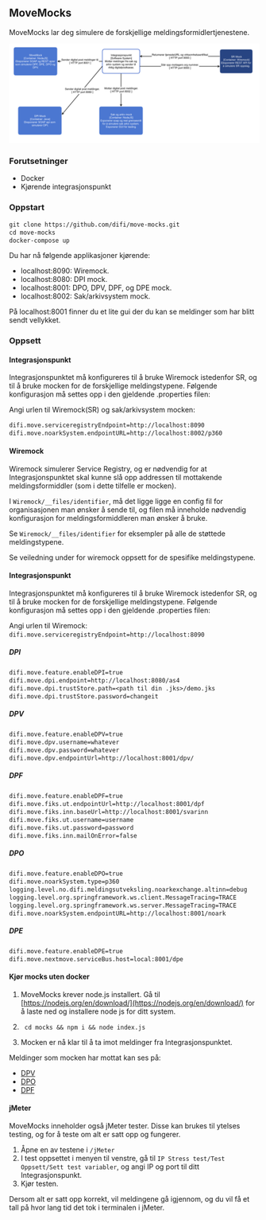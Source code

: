 ## MoveMocks

MoveMocks lar deg simulere de forskjellige meldingsformidlertjenestene.

![alt text](images/MockContainers.png "Container diagram")


### Forutsetninger

* Docker
* Kjørende integrasjonspunkt


### Oppstart

```
git clone https://github.com/difi/move-mocks.git
cd move-mocks
docker-compose up
```

Du har nå følgende applikasjoner kjørende:

* localhost:8090: Wiremock.
* localhost:8080: DPI mock.
* localhost:8001: DPO, DPV, DPF, og DPE mock.
* localhost:8002: Sak/arkivsystem mock.

På localhost:8001 finner du et lite gui der du kan se meldinger som har blitt sendt vellykket.


### Oppsett

#### Integrasjonspunkt

Integrasjonspunktet må konfigureres til å bruke Wiremock istedenfor SR, og til å bruke mocken for de forskjellige meldingstypene.
Følgende konfigurasjon må settes opp i den gjeldende .properties filen:

Angi urlen til Wiremock(SR) og sak/arkivsystem mocken:
```
difi.move.serviceregistryEndpoint=http://localhost:8090
difi.move.noarkSystem.endpointURL=http://localhost:8002/p360
```

#### Wiremock

Wiremock simulerer Service Registry, og er nødvendig for at Integrasjonspunktet skal kunne slå opp addressen til mottakende meldingsformiddler (som i dette tilfelle er mocken).

I ```Wiremock/__files/identifier```, må det ligge ligge en config fil for organisasjonen man ønsker å sende til, og filen må inneholde nødvendig konfigurasjon for meldingsformiddleren man ønsker å bruke.

Se ```Wiremock/__files/identifier``` for eksempler på alle de støttede meldingstypene.

Se veiledning under for wiremock oppsett for de spesifike meldingstypene.


#### Integrasjonspunkt

Integrasjonspunktet må konfigureres til å bruke Wiremock istedenfor SR, og til å bruke mocken for de forskjellige meldingstypene.
Følgende konfigurasjon må settes opp i den gjeldende .properties filen:

Angi urlen til Wiremock:
```difi.move.serviceregistryEndpoint=http://localhost:8090```

##### DPI

```
difi.move.feature.enableDPI=true
difi.move.dpi.endpoint=http://localhost:8080/as4
difi.move.dpi.trustStore.path=<path til din .jks>/demo.jks
difi.move.dpi.trustStore.password=changeit
```

##### DPV

```
difi.move.feature.enableDPV=true
difi.move.dpv.username=whatever
difi.move.dpv.password=whatever
difi.move.dpv.endpointUrl=http://localhost:8001/dpv/
```

##### DPF
```
difi.move.feature.enableDPF=true
difi.move.fiks.ut.endpointUrl=http://localhost:8001/dpf
difi.move.fiks.inn.baseUrl=http://localhost:8001/svarinn
difi.move.fiks.ut.username=username
difi.move.fiks.ut.password=password
difi.move.fiks.inn.mailOnError=false
```

##### DPO
```
difi.move.feature.enableDPO=true
difi.move.noarkSystem.type=p360
logging.level.no.difi.meldingsutveksling.noarkexchange.altinn=debug
logging.level.org.springframework.ws.client.MessageTracing=TRACE
logging.level.org.springframework.ws.server.MessageTracing=TRACE     
difi.move.noarkSystem.endpointURL=http://localhost:8001/noark
```

##### DPE

```
difi.move.feature.enableDPE=true
difi.move.nextmove.serviceBus.host=local:8001/dpe
```

#### Kjør mocks uten docker

1. MoveMocks krever node.js installert. Gå til [https://nodejs.org/en/download/](https://nodejs.org/en/download/) for å laste ned og installere node js for ditt system.

2. ``` cd mocks && npm i && node index.js```

3. Mocken er nå klar til å ta imot meldinger fra Integrasjonspunktet.

Meldinger som mocken har mottat kan ses på:

* [DPV](http://localhost:8001/messages/dpv)
* [DPO](http://localhost:8001/messages/dpo)
* [DPF](http://localhost:8001/messages/dpf)

#### jMeter

MoveMocks inneholder også jMeter tester. Disse kan brukes til ytelses testing, og for å teste om alt er satt opp og fungerer.
 
1. Åpne en av testene i ```/jMeter ```
2. I test oppsettet i menyen til venstre, gå til ```IP Stress test/Test Oppsett/Sett test variabler```, og angi IP og port til ditt Integrasjonspunkt.
3. Kjør testen.

Dersom alt er satt opp korrekt, vil meldingene gå igjennom, og du vil få et tall på hvor lang tid det tok i terminalen i jMeter. 


